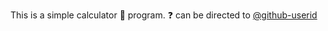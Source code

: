 This is a simple calculator :abacus: program. :question: can be directed to [@github-userid](https://github.com/github-userid)
